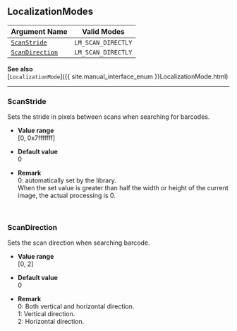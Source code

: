 ## LocalizationModes
 
| Argument Name | Valid Modes |
| ------------- | ----------- | 
| [`ScanStride`](#scanstride) | `LM_SCAN_DIRECTLY` |
| [`ScanDirection`](#scandirection) | `LM_SCAN_DIRECTLY` |

**See also**   
[`LocalizationMode`]({{ site.manual_interface_enum }}LocalizationMode.html)

---

### ScanStride
Sets the stride in pixels between scans when searching for barcodes.  

- **Value range**   
   [0, 0x7fffffff]   
   
- **Default value**   
   0  
 
- **Remark**     
  0: automatically set by the library.   
  When the set value is greater than half the width or height of the current image, the actual processing is 0.
   
&nbsp; 

### ScanDirection
Sets the scan direction when searching barcode.

- **Value range**   
    [0, 2]   
   
- **Default value**   
   0  
 
- **Remark**     
  0: Both vertical and horizontal direction.   
  1: Vertical direction.   
  2: Horizontal direction.
   
